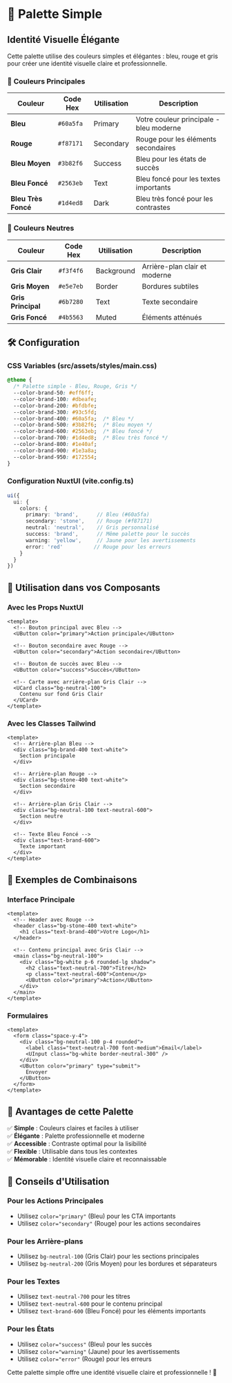 # 🎨 Palette Simple

## Identité Visuelle Élégante

Cette palette utilise des couleurs simples et élégantes : bleu, rouge et gris pour créer une identité visuelle claire et professionnelle.

### 🎯 **Couleurs Principales**

| Couleur | Code Hex | Utilisation | Description |
|---------|----------|-------------|-------------|
| **Bleu** | `#60a5fa` | Primary | Votre couleur principale - bleu moderne |
| **Rouge** | `#f87171` | Secondary | Rouge pour les éléments secondaires |
| **Bleu Moyen** | `#3b82f6` | Success | Bleu pour les états de succès |
| **Bleu Foncé** | `#2563eb` | Text | Bleu foncé pour les textes importants |
| **Bleu Très Foncé** | `#1d4ed8` | Dark | Bleu très foncé pour les contrastes |

### 🎨 **Couleurs Neutres**

| Couleur | Code Hex | Utilisation | Description |
|---------|----------|-------------|-------------|
| **Gris Clair** | `#f3f4f6` | Background | Arrière-plan clair et moderne |
| **Gris Moyen** | `#e5e7eb` | Border | Bordures subtiles |
| **Gris Principal** | `#6b7280` | Text | Texte secondaire |
| **Gris Foncé** | `#4b5563` | Muted | Éléments atténués |

## 🛠️ **Configuration**

### CSS Variables (src/assets/styles/main.css)
```css
@theme {
  /* Palette simple - Bleu, Rouge, Gris */
  --color-brand-50: #eff6ff;
  --color-brand-100: #dbeafe;
  --color-brand-200: #bfdbfe;
  --color-brand-300: #93c5fd;
  --color-brand-400: #60a5fa;  /* Bleu */
  --color-brand-500: #3b82f6;  /* Bleu moyen */
  --color-brand-600: #2563eb;  /* Bleu foncé */
  --color-brand-700: #1d4ed8;  /* Bleu très foncé */
  --color-brand-800: #1e40af;
  --color-brand-900: #1e3a8a;
  --color-brand-950: #172554;
}
```

### Configuration NuxtUI (vite.config.ts)
```typescript
ui({
  ui: {
    colors: {
      primary: 'brand',      // Bleu (#60a5fa)
      secondary: 'stone',    // Rouge (#f87171)
      neutral: 'neutral',    // Gris personnalisé
      success: 'brand',      // Même palette pour le succès
      warning: 'yellow',     // Jaune pour les avertissements
      error: 'red'          // Rouge pour les erreurs
    }
  }
})
```

## 🎯 **Utilisation dans vos Composants**

### Avec les Props NuxtUI
```vue
<template>
  <!-- Bouton principal avec Bleu -->
  <UButton color="primary">Action principale</UButton>
  
  <!-- Bouton secondaire avec Rouge -->
  <UButton color="secondary">Action secondaire</UButton>
  
  <!-- Bouton de succès avec Bleu -->
  <UButton color="success">Succès</UButton>
  
  <!-- Carte avec arrière-plan Gris Clair -->
  <UCard class="bg-neutral-100">
    Contenu sur fond Gris Clair
  </UCard>
</template>
```

### Avec les Classes Tailwind
```vue
<template>
  <!-- Arrière-plan Bleu -->
  <div class="bg-brand-400 text-white">
    Section principale
  </div>
  
  <!-- Arrière-plan Rouge -->
  <div class="bg-stone-400 text-white">
    Section secondaire
  </div>
  
  <!-- Arrière-plan Gris Clair -->
  <div class="bg-neutral-100 text-neutral-600">
    Section neutre
  </div>
  
  <!-- Texte Bleu Foncé -->
  <div class="text-brand-600">
    Texte important
  </div>
</template>
```

## 🎨 **Exemples de Combinaisons**

### Interface Principale
```vue
<template>
  <!-- Header avec Rouge -->
  <header class="bg-stone-400 text-white">
    <h1 class="text-brand-400">Votre Logo</h1>
  </header>
  
  <!-- Contenu principal avec Gris Clair -->
  <main class="bg-neutral-100">
    <div class="bg-white p-6 rounded-lg shadow">
      <h2 class="text-neutral-700">Titre</h2>
      <p class="text-neutral-600">Contenu</p>
      <UButton color="primary">Action</UButton>
    </div>
  </main>
</template>
```

### Formulaires
```vue
<template>
  <form class="space-y-4">
    <div class="bg-neutral-100 p-4 rounded">
      <label class="text-neutral-700 font-medium">Email</label>
      <UInput class="bg-white border-neutral-300" />
    </div>
    <UButton color="primary" type="submit">
      Envoyer
    </UButton>
  </form>
</template>
```

## 🚀 **Avantages de cette Palette**

✅ **Simple** : Couleurs claires et faciles à utiliser  
✅ **Élégante** : Palette professionnelle et moderne  
✅ **Accessible** : Contraste optimal pour la lisibilité  
✅ **Flexible** : Utilisable dans tous les contextes  
✅ **Mémorable** : Identité visuelle claire et reconnaissable  

## 🎯 **Conseils d'Utilisation**

### Pour les Actions Principales
- Utilisez `color="primary"` (Bleu) pour les CTA importants
- Utilisez `color="secondary"` (Rouge) pour les actions secondaires

### Pour les Arrière-plans
- Utilisez `bg-neutral-100` (Gris Clair) pour les sections principales
- Utilisez `bg-neutral-200` (Gris Moyen) pour les bordures et séparateurs

### Pour les Textes
- Utilisez `text-neutral-700` pour les titres
- Utilisez `text-neutral-600` pour le contenu principal
- Utilisez `text-brand-600` (Bleu Foncé) pour les éléments importants

### Pour les États
- Utilisez `color="success"` (Bleu) pour les succès
- Utilisez `color="warning"` (Jaune) pour les avertissements
- Utilisez `color="error"` (Rouge) pour les erreurs

Cette palette simple offre une identité visuelle claire et professionnelle ! 🎨 